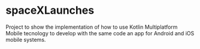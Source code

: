 # spaceXLaunches

Project to show the implementation of how to use Kotlin Multiplatform Mobile tecnology to develop
with the same code an app for Android and iOS mobile systems.
